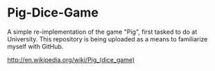 Pig-Dice-Game
=============

A simple re-implementation of the game "Pig", first tasked to do at University.
This repository is being uploaded as a means to familiarize myself with GitHub.

http://en.wikipedia.org/wiki/Pig_(dice_game)
